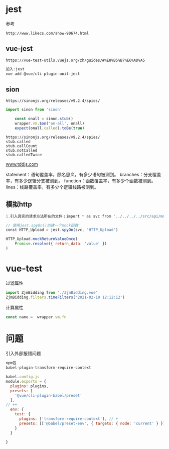# jest

参考

```
http://www.likecs.com/show-90674.html
```



## vue-jest

```
https://vue-test-utils.vuejs.org/zh/guides/#%E8%B5%B7%E6%AD%A5
```



```javascript
加入:jest
vue add @vue/cli-plugin-unit-jest 
```

## sion

```
https://sinonjs.org/releases/v9.2.4/spies/
```



```js
import sinon from 'sinon'

    const onall = sinon.stub()
    wrapper.vm.$on('on-all', onall)
    expect(onall.called).toBe(true)
```

```
https://sinonjs.org/releases/v9.2.4/spies/
stub.called  
stub.callCount 
stub.notCalled
stub.calledTwice
```

www.tddjs.com

statement：语句覆盖率，顾名思义，有多少语句被测到。
branches：分支覆盖率，有多少逻辑分支被测到。
function：函数覆盖率，有多少个函数被测到。
lines：线路覆盖率，有多少个逻辑线路被测到。

## 模拟http

```javascript
1.引入真实的请求方法所在的文件；import * as svc from '../../../../src/api/modules/common.js'

// 使用jest.spyOn()创建一个mock函数
const HTTP_Upload = jest.spyOn(svc, 'HTTP_Upload') 

HTTP_Upload.mockReturnValueOnce(
    Promise.resolve({ return_data: 'value' })
)
```



# vue-test

过滤属性

```javascript
import ZjmBidding from "./ZjmBidding.vue"
ZjmBidding.filters.timeFilters('2021-02-10 12:12:12')
```

计算属性

```javascript
const name =  wrapper.vm.fn
```

# 问题

引入外部报错问题

```js
npm包
babel-plugin-transform-require-context
```

```js
babel.config.js
module.exports = {
  plugins: plugins,
  presets: [
    '@vue/cli-plugin-babel/preset'
  ],
// ++
  env: {
    test: {
      plugins: ['transform-require-context'], // +
      presets: [['@babel/preset-env', { targets: { node: 'current' } }]]
    }
  }

}
```

